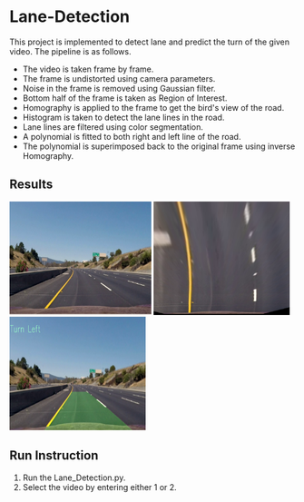 # Lane-Detection
  This project is implemented to detect lane and predict the turn of the given video. The pipeline is as follows.

  * The video is taken frame by frame.
  * The frame is undistorted using camera parameters.
  * Noise in the frame is removed using Gaussian filter.
  * Bottom half of the frame is taken as Region of Interest.
  * Homography is applied to the frame to get the bird's view of the road.
  * Histogram is taken to detect the lane lines in the road.
  * Lane lines are filtered using color segmentation.
  * A polynomial is fitted to both right and left line of the road.
  * The polynomial is superimposed back to the original frame using inverse Homography.

## Results
<img src="output/Original_frame.png" width="250" height ="200"> <img src="output/Bird_eye_color.png" width="240" height ="200"> <img src="output/Superimpose_2.png" width="240" height ="200">
## Run Instruction
1. Run the Lane_Detection.py.
2. Select the video by entering either 1 or 2.
